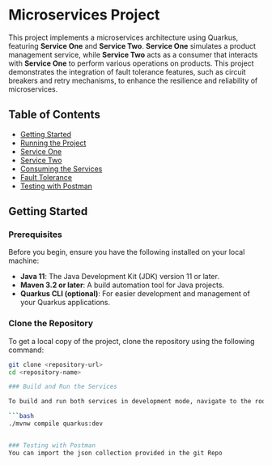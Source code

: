 # Microservices Project

This project implements a microservices architecture using Quarkus, featuring **Service One** and **Service Two**. **Service One** simulates a product management service, while **Service Two** acts as a consumer that interacts with **Service One** to perform various operations on products. This project demonstrates the integration of fault tolerance features, such as circuit breakers and retry mechanisms, to enhance the resilience and reliability of microservices.

## Table of Contents

- [Getting Started](#getting-started)
- [Running the Project](#running-the-project)
- [Service One](#service-one)
- [Service Two](#service-two)
- [Consuming the Services](#consuming-the-services)
- [Fault Tolerance](#fault-tolerance)
- [Testing with Postman](#testing-with-postman)


## Getting Started

### Prerequisites

Before you begin, ensure you have the following installed on your local machine:

- **Java 11**: The Java Development Kit (JDK) version 11 or later.
- **Maven 3.2 or later**: A build automation tool for Java projects.
- **Quarkus CLI (optional)**: For easier development and management of your Quarkus applications.

### Clone the Repository

To get a local copy of the project, clone the repository using the following command:

```bash
git clone <repository-url>
cd <repository-name>

### Build and Run the Services

To build and run both services in development mode, navigate to the root directory of the project and execute the following command:

```bash
./mvnw compile quarkus:dev


### Testing with Postman
You can import the json collection provided in the git Repo 